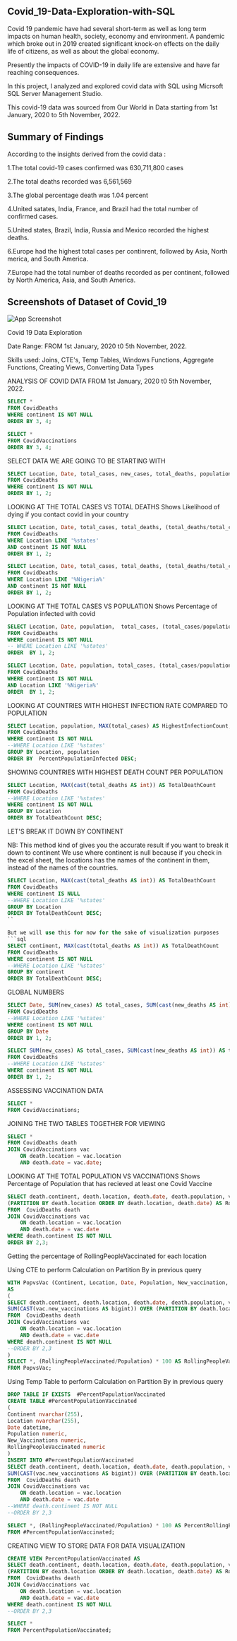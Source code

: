 
## Covid_19-Data-Exploration-with-SQL

Covid 19 pandemic have had several short-term as well as long term impacts on human health, society, economy and environment. A pandemic which broke out in 2019 created significant knock-on effects on the daily life of citizens, as well as about the global economy.

Presently the impacts of COVID-19 in daily life are extensive and have far reaching consequences.

In this project, I analyzed and explored covid data with SQL using Micrsoft SQL Server Management Studio.

This covid-19 data was sourced from Our World in Data starting from 1st January, 2020 to 5th November, 2022.
## Summary of Findings

According to the insights derived from the covid data :

1.The total covid-19 cases confirmed was 630,711,800 cases

2.The total deaths recorded was 6,561,569

3.The global percentage death was 1.04 percent

4.United satates, India, France, and Brazil had the total number of confirmed cases.

5.United states, Brazil, India, Russia and Mexico recorded the highest deaths.

6.Europe had the highest total cases per continrent, followed by Asia, North merica, and South America.

7.Europe had the total number of deaths recorded as per continent, followed by North America, Asia, and South America.
## Screenshots of Dataset of Covid_19

![App Screenshot](https://github.com/Sunilpal9401/Covid_19-Data-Exploration-with-SQL/blob/main/Data%20Snapshot/1.jpg?raw=true)



Covid 19 Data Exploration 

Date Range: FROM 1st January, 2020 t0 5th November, 2022.

Skills used: Joins, CTE's, Temp Tables, Windows Functions, Aggregate Functions, Creating Views, Converting Data Types


ANALYSIS OF COVID DATA FROM 1st January, 2020 t0 5th November, 2022.
```sql
SELECT *
FROM CovidDeaths
WHERE continent IS NOT NULL
ORDER BY 3, 4;
```
```sql
SELECT *
FROM CovidVaccinations
ORDER BY 3, 4;
```

SELECT DATA WE ARE GOING TO BE STARTING WITH
```sql
SELECT Location, Date, total_cases, new_cases, total_deaths, population
FROM CovidDeaths
WHERE continent IS NOT NULL
ORDER BY 1, 2;
```


LOOKING AT THE TOTAL CASES VS TOTAL DEATHS
Shows Likelihood of dying if you contact covid in your country
```sql
SELECT Location, Date, total_cases, total_deaths, (total_deaths/total_cases) * 100 AS DeathPercentage
FROM CovidDeaths
WHERE Location LIKE '%states'
AND continent IS NOT NULL
ORDER BY 1, 2;
```
```sql
SELECT Location, Date, total_cases, total_deaths, (total_deaths/total_cases) * 100 AS DeathPercentage
FROM CovidDeaths
WHERE Location LIKE '%Nigeria%'
AND continent IS NOT NULL
ORDER BY 1, 2;
```

LOOKING AT THE TOTAL CASES VS POPULATION
Shows Percentage of Population infected with covid
```sql
SELECT Location, Date, population,  total_cases, (total_cases/population) * 100  AS PercentPopulationInfected
FROM CovidDeaths
WHERE continent IS NOT NULL
-- WHERE Location LIKE '%states'
ORDER  BY 1, 2;
```
```sql
SELECT Location, Date, population, total_cases, (total_cases/population) * 100  AS PercentPopulationInfected
FROM CovidDeaths
WHERE continent IS NOT NULL
AND Location LIKE '%Nigeria%'
ORDER  BY 1, 2;
```

LOOKING AT COUNTRIES WITH HIGHEST INFECTION RATE COMPARED TO POPULATION
```sql
SELECT Location, population, MAX(total_cases) AS HighestInfectionCount, MAX((total_cases/population)) * 100 AS PercentPopulationInfected 
FROM CovidDeaths
WHERE continent IS NOT NULL
--WHERE Location LIKE '%states'
GROUP BY Location, population
ORDER BY  PercentPopulationInfected DESC;
```

SHOWING COUNTRIES WITH HIGHEST DEATH COUNT PER POPULATION
```sql
SELECT Location, MAX(cast(total_deaths AS int)) AS TotalDeathCount
FROM CovidDeaths
--WHERE Location LIKE '%states'
WHERE continent IS NOT NULL
GROUP BY Location
ORDER BY TotalDeathCount DESC;
```

LET'S BREAK IT DOWN BY CONTINENT

NB:
This method kind of gives you the accurate result if you want to break it down to continent
We use where continent is null because if you check in the excel sheet, the locations has the names of the continent in them, 
instead of the names of the countries.
```sql
SELECT Location, MAX(cast(total_deaths AS int)) AS TotalDeathCount
FROM CovidDeaths
WHERE continent IS NULL
--WHERE Location LIKE '%states'
GROUP BY Location
ORDER BY TotalDeathCount DESC;
``

But we will use this for now for the sake of visualization purposes
```sql
SELECT continent, MAX(cast(total_deaths AS int)) AS TotalDeathCount
FROM CovidDeaths
WHERE continent IS NOT NULL
--WHERE Location LIKE '%states'
GROUP BY continent
ORDER BY TotalDeathCount DESC;
```

GLOBAL NUMBERS
```sql
SELECT Date, SUM(new_cases) AS total_cases, SUM(cast(new_deaths AS int)) AS total_deaths, SUM(cast(new_deaths AS int))/SUM(new_cases) * 100 AS DeathPercentage
FROM CovidDeaths
--WHERE Location LIKE '%states'
WHERE continent IS NOT NULL
GROUP BY Date
ORDER BY 1, 2;
```
```sql
SELECT SUM(new_cases) AS total_cases, SUM(cast(new_deaths AS int)) AS total_deaths, SUM(cast(new_deaths AS int))/SUM(new_cases) * 100 AS DeathPercentage
FROM CovidDeaths
--WHERE Location LIKE '%states'
WHERE continent IS NOT NULL
ORDER BY 1, 2;
```

ASSESSING VACCINATION DATA
```sql
SELECT *
FROM CovidVaccinations;
```

JOINING THE TWO TABLES TOGETHER FOR VIEWING
```sql
SELECT * 
FROM CovidDeaths death
JOIN CovidVaccinations vac
	ON death.location = vac.location
	AND death.date = vac.date;
```

LOOKING AT THE TOTAL POPULATION VS VACCINATIONS
Shows Percentage of Population that has recieved at least one Covid Vaccine
```sql
SELECT death.continent, death.location, death.date, death.population, vac.new_vaccinations, SUM(CAST(vac.new_vaccinations AS bigint)) OVER 
(PARTITION BY death.location ORDER BY death.location, death.date) AS RollingPeopleVaccinated
FROM  CovidDeaths death
JOIN CovidVaccinations vac
	ON death.location = vac.location
	AND death.date = vac.date
WHERE death.continent IS NOT NULL
ORDER BY 2,3;
```

Getting the percentage of RollingPeopleVaccinated for each location

Using CTE to perform Calculation on Partition By in previous query
```sql
WITH PopvsVac (Continent, Location, Date, Population, New_vaccination, RollingPeopleVaccinated)
AS
(
SELECT death.continent, death.location, death.date, death.population, vac.new_vaccinations,
SUM(CAST(vac.new_vaccinations AS bigint)) OVER (PARTITION BY death.location ORDER BY death.location, death.date) AS RollingPeopleVaccinated
FROM  CovidDeaths death
JOIN CovidVaccinations vac
	ON death.location = vac.location
	AND death.date = vac.date
WHERE death.continent IS NOT NULL
--ORDER BY 2,3
)
SELECT *, (RollingPeopleVaccinated/Population) * 100 AS RollingPeopleVaccinatedPercentage
FROM PopvsVac;
```


Using Temp Table to perform Calculation on Partition By in previous query
```sql
DROP TABLE IF EXISTS  #PercentPopulationVaccinated
CREATE TABLE #PercentPopulationVaccinated
(
Continent nvarchar(255),
Location nvarchar(255),
Date datetime,
Population numeric,
New_Vaccinations numeric,
RollingPeopleVaccinated numeric
)
INSERT INTO #PercentPopulationVaccinated
SELECT death.continent, death.location, death.date, death.population, vac.new_vaccinations, 
SUM(CAST(vac.new_vaccinations AS bigint)) OVER (PARTITION BY death.location ORDER BY death.location, death.date) AS RollingPeopleVaccinated
FROM  CovidDeaths death
JOIN CovidVaccinations vac
	ON death.location = vac.location
	AND death.date = vac.date
--WHERE death.continent IS NOT NULL
--ORDER BY 2,3

SELECT *, (RollingPeopleVaccinated/Population) * 100 AS PercentRollingPeopleVaccinated
FROM #PercentPopulationVaccinated;


```

CREATING VIEW TO STORE DATA FOR DATA VISUALIZATION
```sql
CREATE VIEW PercentPopulationVaccinated AS
SELECT death.continent, death.location, death.date, death.population, vac.new_vaccinations, SUM(CAST(vac.new_vaccinations AS bigint)) OVER 
(PARTITION BY death.location ORDER BY death.location, death.date) AS RollingPeopleVaccinated
FROM  CovidDeaths death
JOIN CovidVaccinations vac
	ON death.location = vac.location
	AND death.date = vac.date
WHERE death.continent IS NOT NULL
--ORDER BY 2,3

SELECT *
FROM PercentPopulationVaccinated;

```












